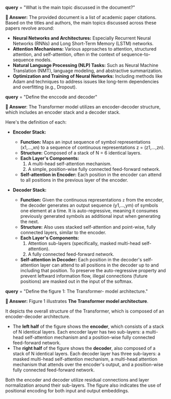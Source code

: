 **query** = "What is the main topic discussed in the document?"

**💬 Answer:** The provided document is a list of academic paper citations. Based on the titles and authors, the main topics discussed across these papers revolve around:

*   **Neural Networks and Architectures:** Especially Recurrent Neural Networks (RNNs) and Long Short-Term Memory (LSTM) networks.
*   **Attention Mechanisms:** Various approaches to attention, structured attention, and self-attention, often in the context of sequence-to-sequence models.
*   **Natural Language Processing (NLP) Tasks:** Such as Neural Machine Translation (NMT), language modeling, and abstractive summarization.
*   **Optimization and Training of Neural Networks:** Including methods like Adam and techniques to address issues like long-term dependencies and overfitting (e.g., Dropout).


**query** = "Define the enccode and decoder"

**💬 Answer**: The Transformer model utilizes an encoder-decoder structure, which includes an encoder stack and a decoder stack.

Here's the definition of each:

*   **Encoder Stack:**
    *   **Function:** Maps an input sequence of symbol representations (x1,...,xn) to a sequence of continuous representations z = (z1,...,zn).
    *   **Structure:** Composed of a stack of N = 6 identical layers.
    *   **Each Layer's Components:**
        1.  A multi-head self-attention mechanism.
        2.  A simple, position-wise fully connected feed-forward network.
    *   **Self-attention in Encoder:** Each position in the encoder can attend to all positions in the previous layer of the encoder.

*   **Decoder Stack:**
    *   **Function:** Given the continuous representations `z` from the encoder, the decoder generates an output sequence (y1,...,ym) of symbols one element at a time. It is auto-regressive, meaning it consumes previously generated symbols as additional input when generating the next.
    *   **Structure:** Also uses stacked self-attention and point-wise, fully connected layers, similar to the encoder.
    *   **Each Layer's Components:**
        1.  Attention sub-layers (specifically, masked multi-head self-attention).
        2.  A fully connected feed-forward network.
    *   **Self-attention in Decoder:** Each position in the decoder's self-attention layer can attend to all positions in the decoder up to and including that position. To preserve the auto-regressive property and prevent leftward information flow, illegal connections (future positions) are masked out in the input of the softmax.

**query** = "Define the figure 1: The Transformer- model architecture."


**💬 Answer:** Figure 1 illustrates **The Transformer model architecture**.

It depicts the overall structure of the Transformer, which is composed of an encoder-decoder architecture.
*   The **left half** of the figure shows the **encoder**, which consists of a stack of N identical layers. Each encoder layer has two sub-layers: a multi-head self-attention mechanism and a position-wise fully connected feed-forward network.
*   The **right half** of the figure shows the **decoder**, also composed of a stack of N identical layers. Each decoder layer has three sub-layers: a masked multi-head self-attention mechanism, a multi-head attention mechanism that attends over the encoder's output, and a position-wise fully connected feed-forward network.

Both the encoder and decoder utilize residual connections and layer normalization around their sub-layers. The figure also indicates the use of positional encoding for both input and output embeddings.